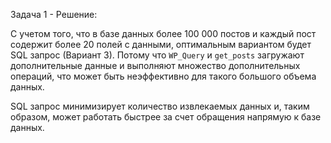 Задача 1 - Решение:

С учетом того, что в базе данных более 100 000 постов и каждый пост содержит более 20 полей с данными, оптимальным вариантом будет SQL запрос (Вариант 3). Потому что `WP_Query` и `get_posts` загружают дополнительные данные и выполняют множество дополнительных операций, что может быть неэффективно для такого большого объема данных.

SQL запрос минимизирует количество извлекаемых данных и, таким образом, может работать быстрее за счет обращения напрямую к базе данных.
